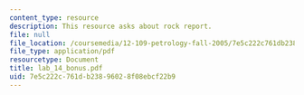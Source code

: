 ```yaml
---
content_type: resource
description: This resource asks about rock report.
file: null
file_location: /coursemedia/12-109-petrology-fall-2005/7e5c222c761db23896028f08ebcf22b9_lab_14_bonus.pdf
file_type: application/pdf
resourcetype: Document
title: lab_14_bonus.pdf
uid: 7e5c222c-761d-b238-9602-8f08ebcf22b9
---
```


